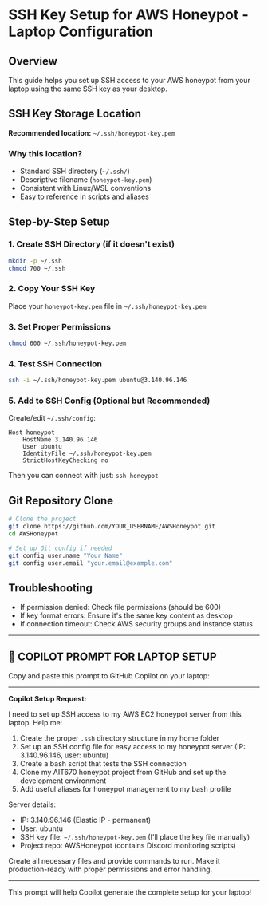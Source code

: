 # SSH Key Setup for AWS Honeypot - Laptop Configuration

## Overview
This guide helps you set up SSH access to your AWS honeypot from your laptop using the same SSH key as your desktop.

## SSH Key Storage Location
**Recommended location:** `~/.ssh/honeypot-key.pem`

### Why this location?
- Standard SSH directory (`~/.ssh/`)
- Descriptive filename (`honeypot-key.pem`)
- Consistent with Linux/WSL conventions
- Easy to reference in scripts and aliases

## Step-by-Step Setup

### 1. Create SSH Directory (if it doesn't exist)
```bash
mkdir -p ~/.ssh
chmod 700 ~/.ssh
```

### 2. Copy Your SSH Key
Place your `honeypot-key.pem` file in `~/.ssh/honeypot-key.pem`

### 3. Set Proper Permissions
```bash
chmod 600 ~/.ssh/honeypot-key.pem
```

### 4. Test SSH Connection
```bash
ssh -i ~/.ssh/honeypot-key.pem ubuntu@3.140.96.146
```

### 5. Add to SSH Config (Optional but Recommended)
Create/edit `~/.ssh/config`:
```
Host honeypot
    HostName 3.140.96.146
    User ubuntu
    IdentityFile ~/.ssh/honeypot-key.pem
    StrictHostKeyChecking no
```

Then you can connect with just: `ssh honeypot`

## Git Repository Clone
```bash
# Clone the project
git clone https://github.com/YOUR_USERNAME/AWSHoneypot.git
cd AWSHoneypot

# Set up Git config if needed
git config user.name "Your Name"
git config user.email "your.email@example.com"
```

## Troubleshooting
- If permission denied: Check file permissions (should be 600)
- If key format errors: Ensure it's the same key content as desktop
- If connection timeout: Check AWS security groups and instance status

---

## 🤖 COPILOT PROMPT FOR LAPTOP SETUP

Copy and paste this prompt to GitHub Copilot on your laptop:

---

**Copilot Setup Request:**

I need to set up SSH access to my AWS EC2 honeypot server from this laptop. Help me:

1. Create the proper `.ssh` directory structure in my home folder
2. Set up an SSH config file for easy access to my honeypot server (IP: 3.140.96.146, user: ubuntu)
3. Create a bash script that tests the SSH connection
4. Clone my AIT670 honeypot project from GitHub and set up the development environment
5. Add useful aliases for honeypot management to my bash profile

Server details:
- IP: 3.140.96.146 (Elastic IP - permanent)
- User: ubuntu
- SSH key file: `~/.ssh/honeypot-key.pem` (I'll place the key file manually)
- Project repo: AWSHoneypot (contains Discord monitoring scripts)

Create all necessary files and provide commands to run. Make it production-ready with proper permissions and error handling.

---

This prompt will help Copilot generate the complete setup for your laptop!